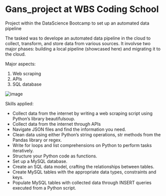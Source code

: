 # Gans_project at WBS Coding School
Project within the DataScience Bootcamp to set up an automated data pipeline

The tasked was to develope an automated data pipeline in the cloud to collect, transform, and store data from various sources. It involvse two major phases: building a local pipeline (showcased here) and migrating it to the cloud.

Major aspects:
  1. Web scraping
  2. APIs
  3. SQL database

![image](https://github.com/user-attachments/assets/7ac535aa-e0cf-4ca5-9850-4094ae5af051)


Skills applied:
- Collect data from the internet by writing a web scraping script using Python’s library beautifulsoup.
- Collect data from the internet through APIs
- Navigate JSON files and find the information you need.
- Clean data using either Python’s string operations, str methods from the Pandas library or regex.
- Write for loops and list comprehensions on Python to perform tasks iteratively.
- Structure your Python code as functions.
- Set up a MySQL database.
- Create an SQL data model, crafting the relationships between tables.
- Create MySQL tables with the appropriate data types, constraints and keys.
- Populate MySQL tables with collected data through INSERT queries executed from a Python script.

